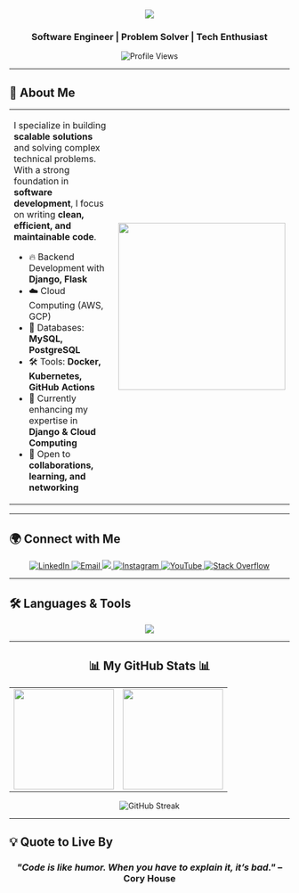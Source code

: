 <h1 align="center">
    <img src="https://readme-typing-svg.herokuapp.com/?font=Righteous&size=35&center=true&vCenter=true&width=500&height=70&duration=2500&pause=3000&color=36BCF7&lines=Hi+There!+%F0%9F%91%8B+I'm+Xavier+Rolex!" />
</h1>
<h3 align="center">Software Engineer | Problem Solver | Tech Enthusiast</h3>

<p align="center">
  <img src="https://komarev.com/ghpvc/?username=xavierrolex-pmishra&label=Profile%20Views&color=0e75b6&style=flat" alt="Profile Views" />
</p>

---

## 🚀 About Me  

<table>
<tr>
<td width="60%">

I specialize in building **scalable solutions** and solving complex technical problems. With a strong foundation in **software development**, I focus on writing **clean, efficient, and maintainable code**.  

- 🔥 Backend Development with **Django, Flask**  
- ☁️ Cloud Computing (AWS, GCP)  
- 💾 Databases: **MySQL, PostgreSQL**  
- 🛠️ Tools: **Docker, Kubernetes, GitHub Actions**  
- 🚀 Currently enhancing my expertise in **Django & Cloud Computing**  
- 🤝 Open to **collaborations, learning, and networking**  

</td>
<td width="40%" align="center">
  <img src="https://user-images.githubusercontent.com/55389276/140866485-8fb1c876-9a8f-4d6a-98dc-08c4981eaf70.gif" width="300"/>
</td>
</tr>
</table>

---

## 🌍 Connect with Me  

<p align="center">
  <a href="https://www.linkedin.com/in/xavier-rolex" target="_blank">
    <img src="https://img.shields.io/badge/LinkedIn-0077B5?style=for-the-badge&logo=linkedin&logoColor=white" alt="LinkedIn"/>
  </a>
  <a href="mailto:xavierrolex7@gmail.com">
    <img src="https://img.shields.io/badge/Email-D14836?style=for-the-badge&logo=gmail&logoColor=white" alt="Email"/>
  </a>
 <a href="https://kaggle.com/xavierrolex" target="_blank">
    <img src="https://img.shields.io/badge/Kaggle-20BEFF?style=for-the-badge&logo=kaggle&logoColor=white" />
  </a>
  <a href="https://www.instagram.com/_xavierrolex_/">
    <img src="https://img.shields.io/badge/Instagram-E4405F?style=for-the-badge&logo=instagram&logoColor=white" alt="Instagram"/>
  </a>
  <a href="https://youtube.com/c/SilentAssassin7">
    <img src="https://img.shields.io/badge/YouTube-FF0000?style=for-the-badge&logo=youtube&logoColor=white" alt="YouTube"/>
  </a>
  <a href="https://stackoverflow.com/users/30170618" target="_blank">
    <img src="https://img.shields.io/badge/Stack%20Overflow-F58025?style=for-the-badge&logo=stackoverflow&logoColor=white" alt="Stack Overflow"/>
  </a>
</p>


---

## 🛠️ Languages & Tools  

<p align="center">
  <img src="https://skillicons.dev/icons?i=cpp,java,c,python,php,django,flask,js,html,css,mysql,postgres,git,docker,kubernetes,aws,gcp" />
</p>

---

<div align="center">
  <h2>📊 My GitHub Stats 📊</h2>

  <table>
    <tr>
      <td>
        <a href="https://github.com/XavierRolex/github-readme-stats">
          <img height="180em" src="https://github-readme-stats.vercel.app/api?username=XavierRolex&show_icons=true&theme=radical" />
        </a>
      </td>
      <td>
        <a href="https://github.com/XavierRolex/convoychat">
          <img height="180em" src="https://github-readme-stats.vercel.app/api/top-langs?username=XavierRolex&layout=compact&langs_count=8&theme=radical" />
        </a>
      </td>
    </tr>
  </table>

  <p>
    <img src="https://github-readme-streak-stats.herokuapp.com/?user=XavierRolex&theme=radical" alt="GitHub Streak" />
  </p>
</div>


---

## 💡 Quote to Live By  

<h3 align="center"><em>"Code is like humor. When you have to explain it, it’s bad."</em> – Cory House</h3>
